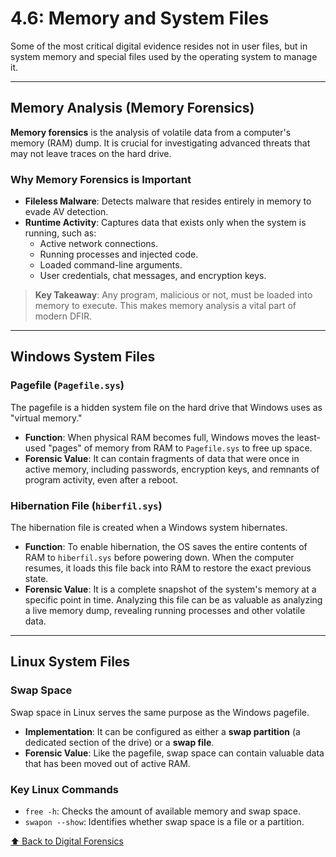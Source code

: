 # 4.6: Memory and System Files

Some of the most critical digital evidence resides not in user files, but in system memory and special files used by the operating system to manage it.

---

## Memory Analysis (Memory Forensics)

**Memory forensics** is the analysis of volatile data from a computer's memory (RAM) dump. It is crucial for investigating advanced threats that may not leave traces on the hard drive.

### Why Memory Forensics is Important
-   **Fileless Malware**: Detects malware that resides entirely in memory to evade AV detection.
-   **Runtime Activity**: Captures data that exists only when the system is running, such as:
    -   Active network connections.
    -   Running processes and injected code.
    -   Loaded command-line arguments.
    -   User credentials, chat messages, and encryption keys.

> **Key Takeaway**: Any program, malicious or not, must be loaded into memory to execute. This makes memory analysis a vital part of modern DFIR.

---

## Windows System Files

### Pagefile (`Pagefile.sys`)
The pagefile is a hidden system file on the hard drive that Windows uses as "virtual memory."
-   **Function**: When physical RAM becomes full, Windows moves the least-used "pages" of memory from RAM to `Pagefile.sys` to free up space.
-   **Forensic Value**: It can contain fragments of data that were once in active memory, including passwords, encryption keys, and remnants of program activity, even after a reboot.

### Hibernation File (`hiberfil.sys`)
The hibernation file is created when a Windows system hibernates.
-   **Function**: To enable hibernation, the OS saves the entire contents of RAM to `hiberfil.sys` before powering down. When the computer resumes, it loads this file back into RAM to restore the exact previous state.
-   **Forensic Value**: It is a complete snapshot of the system's memory at a specific point in time. Analyzing this file can be as valuable as analyzing a live memory dump, revealing running processes and other volatile data.

---

## Linux System Files

### Swap Space
Swap space in Linux serves the same purpose as the Windows pagefile.
-   **Implementation**: It can be configured as either a **swap partition** (a dedicated section of the drive) or a **swap file**.
-   **Forensic Value**: Like the pagefile, swap space can contain valuable data that has been moved out of active RAM.

### Key Linux Commands
-   `free -h`: Checks the amount of available memory and swap space.
-   `swapon --show`: Identifies whether swap space is a file or a partition.

[⬆️ Back to Digital Forensics](./README.md)

